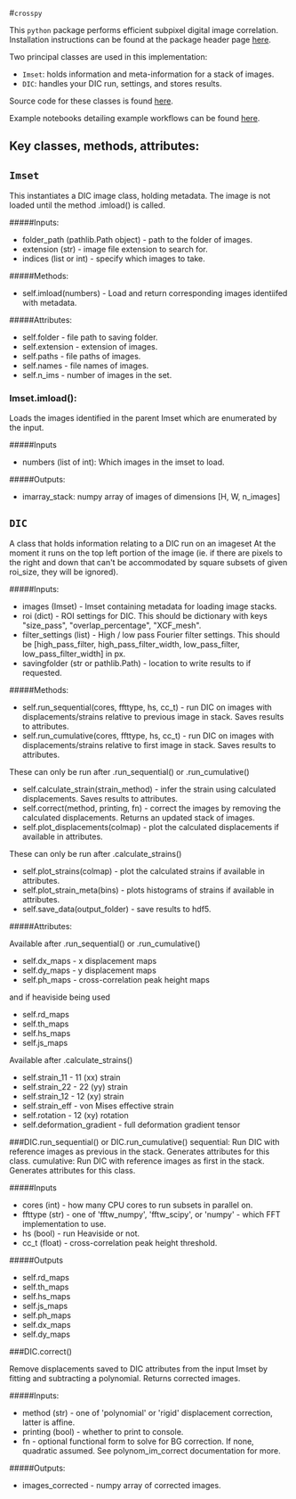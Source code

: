 #`crosspy`

This `python` package performs efficient subpixel digital image correlation. Installation instructions can be found at the package header page [here](../README.md).

Two principal classes are used in this implementation: 
- `Imset`: holds information and meta-information for a stack of images.
- `DIC`: handles your DIC run, settings, and stores results.

Source code for these classes is found [here](../crosspy/Classes.py).

Example notebooks detailing example workflows can be found [here](../decks).

## Key classes, methods, attributes:

## `Imset`
This instantiates a DIC image class, holding metadata. 
The image is not loaded until the method .imload() is called.

#####Inputs:
- folder_path (pathlib.Path object) - path to the folder of images.
- extension (str) - image file extension to search for.
- indices (list or int) - specify which images to take.

#####Methods:
- self.imload(numbers) - Load and return corresponding images identiifed with metadata.

#####Attributes:
- self.folder - file path to saving folder.
- self.extension - extension of images.
- self.paths - file paths of images.
- self.names - file names of images.
- self.n_ims - number of images in the set.

### Imset.imload():
Loads the images identified in the parent Imset which are enumerated by the input.

#####Inputs
- numbers (list of int): Which images in the imset to load.

#####Outputs:
- imarray_stack: numpy array of images of dimensions [H, W, n_images]

## `DIC`
A class that holds information relating to a DIC run on an imageset
At the moment it runs on the top left portion of the image (ie. if there are pixels to the right and down 
that can't be accommodated by square subsets of given roi_size, they will be ignored).

#####Inputs:
- images (Imset) - Imset containing metadata for loading image stacks.
- roi (dict) - ROI settings for DIC. 
                This should be dictionary with keys "size_pass", "overlap_percentage", "XCF_mesh".
- filter_settings (list) - High / low pass Fourier filter settings. 
                This should be [high_pass_filter, high_pass_filter_width, low_pass_filter, low_pass_filter_width] in px.
- savingfolder (str or pathlib.Path) - location to write results to if requested.

#####Methods:
- self.run_sequential(cores, ffttype, hs, cc_t) - run DIC on images with displacements/strains relative to previous image in stack. Saves results to attributes.
- self.run_cumulative(cores, ffttype, hs, cc_t) - run DIC on images with displacements/strains relative to first image in stack. Saves results to attributes.

These can only be run after .run_sequential() or .run_cumulative()
- self.calculate_strain(strain_method) - infer the strain using calculated displacements. Saves results to attributes.
- self.correct(method, printing, fn) - correct the images by removing the calculated displacements. Returns an updated stack of images.
- self.plot_displacements(colmap) - plot the calculated displacements if available in attributes.

These can only be run after .calculate_strains()
- self.plot_strains(colmap) - plot the calculated strains if available in attributes.
- self.plot_strain_meta(bins) - plots histograms of strains if available in attributes.
- self.save_data(output_folder) - save results to hdf5.

#####Attributes:

Available after .run_sequential() or .run_cumulative()
- self.dx_maps - x displacement maps
- self.dy_maps - y displacement maps
- self.ph_maps - cross-correlation peak height maps

and if heaviside being used
- self.rd_maps
- self.th_maps
- self.hs_maps
- self.js_maps

Available after .calculate_strains()
- self.strain_11 - 11 (xx) strain
- self.strain_22 - 22 (yy) strain
- self.strain_12 - 12 (xy) strain
- self.strain_eff - von Mises effective strain
- self.rotation - 12 (xy) rotation
- self.deformation_gradient - full deformation gradient tensor


###DIC.run_sequential() or DIC.run_cumulative()
sequential: Run DIC with reference images as previous in the stack. Generates attributes for this class.
cumulative: Run DIC with reference images as first in the stack. Generates attributes for this class.

#####Inputs
- cores (int) - how many CPU cores to run subsets in parallel on.
- ffttype (str) - one of 'fftw_numpy', 'fftw_scipy', or 'numpy' - which FFT implementation to use.
- hs (bool) - run Heaviside or not.
- cc_t (float) - cross-correlation peak height threshold.

#####Outputs
- self.rd_maps
- self.th_maps
- self.hs_maps
- self.js_maps
- self.ph_maps
- self.dx_maps
- self.dy_maps

###DIC.correct()

Remove displacements saved to DIC attributes from the input Imset by fitting and subtracting a polynomial. Returns corrected images.

#####Inputs:
- method (str) - one of 'polynomial' or 'rigid'  displacement correction, latter is affine.
- printing (bool) - whether to print to console.
- fn - optional functional form to solve for BG correction. If none, quadratic assumed. See polynom_im_correct documentation for more.

#####Outputs:
- images_corrected - numpy array of corrected images. 



